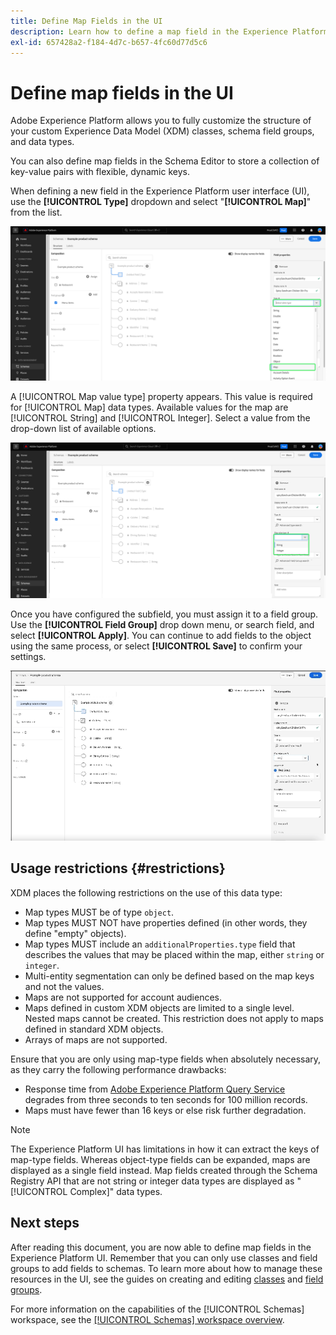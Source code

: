 ```yaml
---
title: Define Map Fields in the UI
description: Learn how to define a map field in the Experience Platform user interface.
exl-id: 657428a2-f184-4d7c-b657-4fc60d77d5c6
---
```

# Define map fields in the UI

Adobe Experience Platform allows you to fully customize the structure of your custom Experience Data Model (XDM) classes, schema field groups, and data types. 

You can also define map fields in the Schema Editor to store a collection of key-value pairs with flexible, dynamic keys.

When defining a new field in the Experience Platform user interface (UI), use the **[!UICONTROL Type]** dropdown and select "**[!UICONTROL Map]**" from the list.

![The Schemas Editor with the Type dropdown and Map value highlighted.](../../images/ui/fields/special/map.png)

A [!UICONTROL Map value type] property appears. This value is required for [!UICONTROL Map] data types. Available values for the map are [!UICONTROL String] and [!UICONTROL Integer]. Select a value from the drop-down list of available options.

![The Schemas Editor with the [!UICONTROL Map value type] dropdown highlighted.](../../images/ui/fields/special/map-value-type.png)

Once you have configured the subfield, you must assign it to a field group. Use the **[!UICONTROL Field Group]** drop down menu, or search field, and select **[!UICONTROL Apply]**. You can continue to add fields to the object using the same process, or select **[!UICONTROL Save]** to confirm your settings. 

![A recording of the field group selection and settings being applied.](../../images/ui/fields/special/assign-to-field-group.gif)

## Usage restrictions {#restrictions}

XDM places the following restrictions on the use of this data type:

* Map types MUST be of type `object`.
* Map types MUST NOT have properties defined (in other words, they define "empty" objects).
* Map types MUST include an `additionalProperties.type` field that describes the values that may be placed within the map, either `string` or `integer`.
* Multi-entity segmentation can only be defined based on the map keys and not the values.     
* Maps are not supported for account audiences.
* Maps defined in custom XDM objects are limited to a single level. Nested maps cannot be created. This restriction does not apply to maps defined in standard XDM objects.
* Arrays of maps are not supported.

Ensure that you are only using map-type fields when absolutely necessary, as they carry the following performance drawbacks:

* Response time from [Adobe Experience Platform Query Service](../../../query-service/home.md) degrades from three seconds to ten seconds for 100 million records.
* Maps must have fewer than 16 keys or else risk further degradation.

>[!NOTE]
>
>The Experience Platform UI has limitations in how it can extract the keys of map-type fields. Whereas object-type fields can be expanded, maps are displayed as a single field instead. Map fields created through the Schema Registry API that are not string or integer data types are displayed as "[!UICONTROL Complex]" data types.

## Next steps

After reading this document, you are now able to define map fields in the Experience Platform UI. Remember that you can only use classes and field groups to add fields to schemas. To learn more about how to manage these resources in the UI, see the guides on creating and editing [classes](../resources/classes.md) and [field groups](../resources/field-groups.md).

For more information on the capabilities of the [!UICONTROL Schemas] workspace, see the [[!UICONTROL Schemas] workspace overview](../overview.md).
